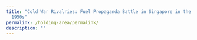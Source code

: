 ```yaml
---
title: "Cold War Rivalries: Fuel Propaganda Battle in Singapore in the 1940s and
  1950s"
permalink: /holding-area/permalink/
description: ""
---
```

